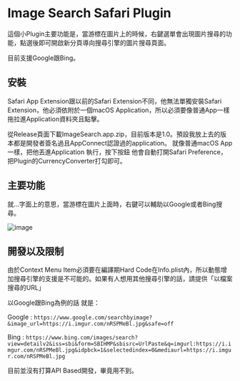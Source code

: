 # Image Search Safari Plugin

這個小Plugin主要功能是，當游標在圖片上的時候，右鍵選單會出現圖片搜尋的功能，點選後即可開啟新分頁導向搜尋引擎的圖片搜尋頁面。

目前支援Google跟Bing。

## 安裝

Safari App Extension跟以前的Safari Extension不同，他無法單獨安裝Safari Extension，他必須依附於一個macOS Application，所以必須要像普通App一樣拖拉進Application資料夾且點擊。

從Release頁面下載ImageSearch.app.zip，目前版本是1.0。預設我放上去的版本都是開發者簽名過且AppConnect認證過的application。
就像普通macOS App一樣，把他丟進Application
執行，按下按鈕
他會自動打開Safari Preference，把Plugin的CurrencyConverter打勾即可。

## 主要功能

就...字面上的意思，當游標在圖片上面時，右鍵可以輔助以Google或者Bing搜尋。

![image](https://user-images.githubusercontent.com/156013/119349973-5e3a5500-bcd1-11eb-87c1-690b97d63edc.png)


## 開發以及限制

由於Context Menu Item必須要在編譯期Hard Code在Info.plist內，所以動態增加搜尋引擎的支援是不可能的。如果有人想用其他搜尋引擎的話，請提供「以檔案搜尋的URL」

以Google跟Bing為例的話 就是：

Google :
`https://www.google.com/searchbyimage?&image_url=https://i.imgur.com/nRSPMeBl.jpg&safe=off`

Bing :
`https://www.bing.com/images/search?view=detailv2&iss=sbi&form=SBIHMP&sbisrc=UrlPaste&q=imgurl:https://i.imgur.com/nRSPMeBl.jpg&idpbck=1&selectedindex=0&mediaurl=https://i.imgur.com/nRSPMeBl.jpg`

目前並沒有打算API Based開發，畢竟用不到。

